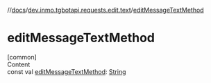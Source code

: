 //[docs](../../index.md)/[dev.inmo.tgbotapi.requests.edit.text](index.md)/[editMessageTextMethod](edit-message-text-method.md)



# editMessageTextMethod  
[common]  
Content  
const val [editMessageTextMethod](edit-message-text-method.md): [String](https://kotlinlang.org/api/latest/jvm/stdlib/kotlin/-string/index.html)  



